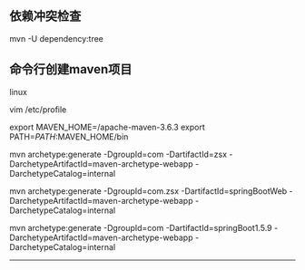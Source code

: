 
## 依赖冲突检查

mvn -U dependency:tree



## 命令行创建maven项目



linux 

vim /etc/profile

export MAVEN_HOME=/apache-maven-3.6.3
export PATH=$PATH:$MAVEN_HOME/bin



mvn archetype:generate -DgroupId=com -DartifactId=zsx -DarchetypeArtifactId=maven-archetype-webapp -DarchetypeCatalog=internal


mvn archetype:generate -DgroupId=com.zsx -DartifactId=springBootWeb -DarchetypeArtifactId=maven-archetype-webapp -DarchetypeCatalog=internal

mvn archetype:generate -DgroupId=com -DartifactId=springBoot1.5.9 -DarchetypeArtifactId=maven-archetype-webapp -DarchetypeCatalog=internal


---